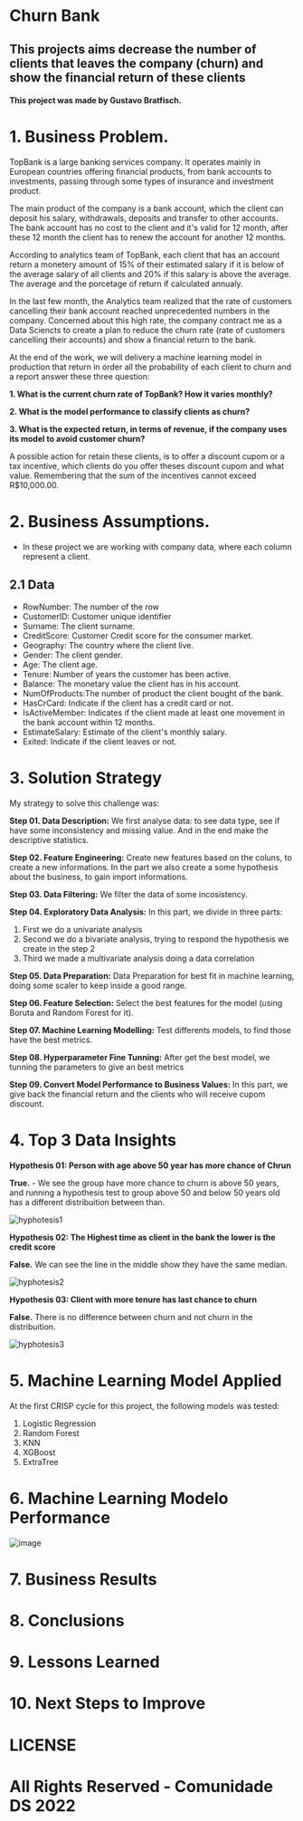 # Churn Bank

## This projects aims decrease the number of clients that leaves the company (churn) and show the financial return of these clients

#### This project was made by Gustavo Bratfisch.

# 1. Business Problem.

TopBank is a large banking services company. It operates mainly in European countries offering financial products, from bank accounts to investments, passing through some types of insurance and investment product.

The main product of the company is a bank account, which the client can deposit his salary, withdrawals, deposits and transfer to other accounts. The bank account has no cost to the client and it's valid for 12 month, after these 12 month the client has to renew the account for another 12 months.

According to analytics team of TopBank, each client that has an account return a monetery amount of 15% of their estimated salary if it is below of the average salary of all clients and 20% if this salary is above the average. The average and the porcetage of return if calculated annualy.

In the last few month, the Analytics team realized that the rate of customers cancelling their bank account reached unprecedented numbers in the company. Concerned about this high rate, the company contract me as a Data Sciencts to create a plan to reduce the churn rate (rate of customers cancelling their accounts) and show a financial return to the bank. 

At the end of the work, we will delivery a machine learning model in production that return in order all the probability of each client to churn and a report answer these three question:

**1. What is the current churn rate of TopBank? How it varies monthly?**

**2. What is the model performance to classify clients as churn?**

**3. What is the expected return, in terms of revenue, if the company uses its model to avoid customer churn?**

A possible action for retain these clients, is to offer a discount cupom or a tax incentive, which clients do you offer theses discount cupom and what value. Remembering that the sum of the incentives cannot exceed R$10,000.00. 

# 2. Business Assumptions.

- In these project we are working with company data, where each column represent a client.

## 2.1 Data

- RowNumber: The number of the row
- CustomerID: Customer unique identifier
- Surname: The client surname.
- CreditScore: Customer Credit score for the consumer market.
- Geography: The country where the client live.
- Gender: The client gender.
- Age: The client age.
- Tenure: Number of years the customer has been active.
- Balance: The monetary value the client has in his account.
- NumOfProducts:The number of product the client bought of the bank.
- HasCrCard: Indicate if the client has a credit card or not.
- IsActiveMember: Indicates if the client made at least one movement in the bank account within 12 months.
- EstimateSalary: Estimate of the client's monthly salary.
- Exited: Indicate if the client leaves or not.

# 3. Solution Strategy

My strategy to solve this challenge was:

**Step 01. Data Description:** We first analyse data: to see data type, see if have some inconsistency and missing value. And in the end make the descriptive statistics.

**Step 02. Feature Engineering:** Create new features based on the coluns, to create a new informations. In the part we also create a some hypothesis about the business, to gain import informations. 

**Step 03. Data Filtering:** We filter the data of some incosistency.

**Step 04. Exploratory Data Analysis:** In this part, we divide in three parts: 
1. First we do a univariate analysis
2. Second we do a bivariate analysis, trying to respond the hypothesis we create in the step 2
3. Third we made a multivariate analysis doing a data correlation 

**Step 05. Data Preparation:** Data Preparation for best fit in machine learning, doing some scaler to keep inside a good range.

**Step 06. Feature Selection:** Select the best features for the model (using Boruta and Random Forest for it).

**Step 07. Machine Learning Modelling:** Test differents models, to find those have the best metrics.

**Step 08. Hyperparameter Fine Tunning:** After get the best model, we tunning the parameters to give an best metrics

**Step 09. Convert Model Performance to Business Values:** In this part, we give back the financial return and the clients who will receive cupom discount.

# 4. Top 3 Data Insights

**Hypothesis 01: Person with age above 50 year has more chance of Chrun**

**True.** - We see the group have more chance to churn is above 50 years, and running a hypothesis test to group above 50 and below 50 years old has a different distribuition between than.

![hyphotesis1](https://user-images.githubusercontent.com/11478711/151144231-05273523-d669-4969-9163-05e896177411.png)

**Hypothesis 02: The Highest time as client in the bank the lower is the credit score**

**False.** We can see the line in the middle show they have the same median.

![hyphotesis2](https://user-images.githubusercontent.com/11478711/151145001-34e45bf2-c609-4701-8296-80008900a0c1.png)

**Hypothesis 03: Client with more tenure has last chance to churn**

**False.** There is no difference between churn and not churn in the distribuition.

![hyphotesis3](https://user-images.githubusercontent.com/11478711/151145121-b18800e7-a027-4544-88df-4c7dbace6a83.png)

# 5. Machine Learning Model Applied
At the first CRISP cycle for this project, the following models was tested:

1. Logistic Regression
2.  Random Forest
3.   KNN
4.   XGBoost 
5.   ExtraTree

# 6. Machine Learning Modelo Performance

![image](https://user-images.githubusercontent.com/11478711/151150943-5b29175a-f4e8-40b2-ae8d-4505a979381e.png)

# 7. Business Results

# 8. Conclusions

# 9. Lessons Learned

# 10. Next Steps to Improve

# LICENSE

# All Rights Reserved - Comunidade DS 2022
